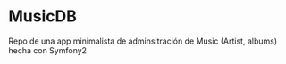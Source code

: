 MusicDB
=======

Repo de una app minimalista de adminsitración de Music (Artist, albums) hecha con Symfony2
